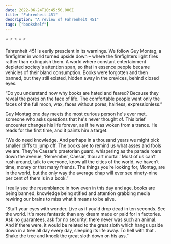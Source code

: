```yaml
---    
date: 2022-06-24T10:45:50.000Z
title: "Fahrenheit 451"
description: "A review of Fahrenheit 451"
tags: ["bookshelf"]
---   
```

⭐ ⭐ ⭐ ⭐ ⭐ 

Fahrenheit 451 is eerily prescient in its warnings. We follow Guy Montag, a firefighter in world turned upside down – where the firefighters light fires rather than extinguish them. A world where constant entertainment depleted society's attention span, so that in essence people became vehicles of their bland consumption. Books were forgotten and then banned, but they still existed, hidden away in the crevices, behind closed eyes. 

“Do you understand now why books are hated and feared? Because they reveal the pores on the face of life. The comfortable people want only the faces of the full moon, wax, faces without pores, hairless, expressionless.”

Guy Montag one day meets the most curious person he's ever met, someone who asks questions that he's never thought of. This brief encounter changes his life forever, as if he was woken from a trance. He reads for the first time, and it paints him a target.

“We do need knowledge. And perhaps in a thousand years we might pick smaller cliffs to jump off. The books are to remind us what asses and fools we are. They’re Caesar’s praetorian guard, whispering as the parade roars down the avenue, ‘Remember, Caesar, thou art mortal.’ Most of us can’t rush around, talk to everyone, know all the cities of the world, we haven’t time, money or that many friends. The things you’re looking for, Montag, are in the world, but the only way the average chap will ever see ninety-nine per cent of them is in a book.”

I really see the resemblance in how even in this day and age, books are being banned, knowledge being stifled and attention grabbing media rewiring our brains to miss what it means to be alive. 

“Stuff your eyes with wonder. Live as if you'd drop dead in ten seconds. See the world. It's more fantastic than any dream made or paid for in factories. Ask no guarantees, ask for no security, there never was such an animal. And if there were, it would be related to the great sloth which hangs upside down in a tree all day every day, sleeping its life away. To hell with that . Shake the tree and knock the great sloth down on his ass.”